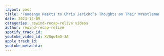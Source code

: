 ```yaml
---
layout: post
title: "Fandango Reacts to Chris Jericho’s Thoughts on Their Wrestlemania Match"
date: 2023-12-09
categories: rewind-recap-relive videos
author: rewind-recap-relive
spotify_track_id: 
youtube_video_id: XV8qwImO-JA
apple_track_id: 
youtube_metadata: 
---
```


